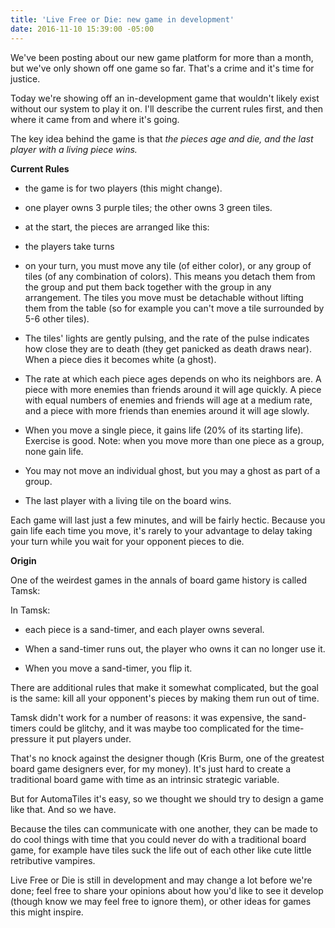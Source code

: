 ```yaml
---
title: 'Live Free or Die: new game in development'
date: 2016-11-10 15:39:00 -05:00
---
```


We've been posting about our new game platform for more than a month, but we've only shown off one game so far. That's a crime and it's time for justice.

Today we're showing off an in-development game that wouldn't likely exist without our system to play it on. I'll describe the current rules first, and then where it came from and where it's going.

The key idea behind the game is that *the pieces age and die, and the last player with a living piece wins.*

**Current Rules**

* the game is for two players (this might change).

* one player owns 3 purple tiles; the other owns 3 green tiles.

* at the start, the pieces are arranged like this:


* the players take turns

* on your turn, you must move any tile (of either color), or any group of tiles (of any combination of colors). This means you detach them from the group and put them back together with the group in any arrangement. The tiles you move must be detachable without lifting them from the table (so for example you can't move a tile surrounded by 5-6 other tiles).

* The tiles' lights are gently pulsing, and the rate of the pulse indicates how close they are to death (they get panicked as death draws near). When a piece dies it becomes white (a ghost).

* The rate at which each piece ages depends on who its neighbors are. A piece with more enemies than friends around it will age quickly. A piece with equal numbers of enemies and friends will age at a medium rate, and a piece with more friends than enemies around it will age slowly.

* When you move a single piece, it gains life (20% of its starting life). Exercise is good. Note: when you move more than one piece as a group, none gain life.

* You may not move an individual ghost, but you may a ghost as part of a group.

* The last player with a living tile on the board wins.

Each game will last just a few minutes, and will be fairly hectic. Because you gain life each time you move, it's rarely to your advantage to delay taking your turn while you wait for your opponent pieces to die.

**Origin**

One of the weirdest games in the annals of board game history is called Tamsk: 

In Tamsk:

* each piece is a sand-timer, and each player owns several. 

* When a sand-timer runs out, the player who owns it can no longer use it. 

* When you move a sand-timer, you flip it. 

There are additional rules that make it somewhat complicated, but the goal is the same: kill all your opponent's pieces by making them run out of time. 

Tamsk didn't work for a number of reasons: it was expensive, the sand-timers could be glitchy, and it was maybe too complicated for the time-pressure it put players under. 

That's no knock against the designer though (Kris Burm, one of the greatest board game designers ever, for my money). It's just hard to create a traditional board game with time as an intrinsic strategic variable.

But for AutomaTiles it's easy, so we thought we should try to design a game like that. And so we have. 

Because the tiles can communicate with one another, they can be made to do cool things with time that you could never do with a traditional board game, for example have tiles suck the life out of each other like cute little retributive vampires. 

Live Free or Die is still in development and may change a lot before we're done; feel free to share your opinions about how you'd like to see it develop (though know we may feel free to ignore them), or other ideas for games this might inspire. 